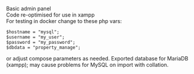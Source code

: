 Basic admin panel<br>
Code re-optimised for use in xampp<br>
For testing in docker change to these php vars:<br>
```
$hostname = "mysql";
$username = "my_user";
$password = "my_password";
$dbdata = "property_manage";
```
or adjust compose parameters as needed.
Exported database for MariaDB (xampp); may cause problems for MySQL on import with collation.